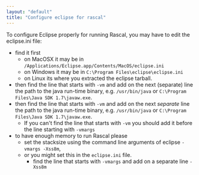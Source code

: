 ```yaml
---
layout: "default"
title: "Configure eclipse for rascal"
---
```

To configure Eclipse properly for running Rascal, you may have to edit the eclipse.ini file:

 - find it first
   - on MacOSX it may be in
	`/Applications/Eclipse.app/Contents/MacOS/eclipse.ini`
   - on Windows it may be in `C:\Program Files\eclipse\eclipse.ini`
   - on Linux its where you extracted the eclipse tarball.
 - then find the line that starts with `-vm` and add on the next (separate) line
   the path to the java run-time binary, e.g. `/usr/bin/java` or `C:\Program
   Files\Java SDK 1.7\javaw.exe`.
 - then find the line that starts with `-vm` and add on the next _separate_ line
   the path to the java run-time binary, e.g. `/usr/bin/java` or `C:\Program
   Files\Java SDK 1.7\javaw.exe`.
    - If you can't find the line that starts with `-vm` you should add it before
	  the line starting with `-vmargs`
 - to have enough memory to run Rascal please
    - set the stacksize using the command line arguments of eclipse `-vmargs -Xss8m`,
	- or you might set this in the `eclipse.ini` file.
       - find the line that starts with `-vmargs` and add on a separate line `-Xss8m`
